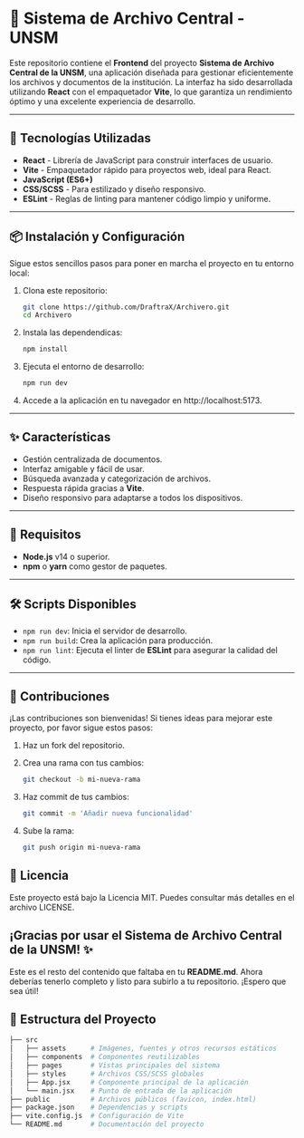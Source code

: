 # 📂 **Sistema de Archivo Central - UNSM**

Este repositorio contiene el **Frontend** del proyecto **Sistema de Archivo Central de la UNSM**, una aplicación diseñada para gestionar eficientemente los archivos y documentos de la institución. La interfaz ha sido desarrollada utilizando **React** con el empaquetador **Vite**, lo que garantiza un rendimiento óptimo y una excelente experiencia de desarrollo.

---

## 🚀 **Tecnologías Utilizadas**

- **React** - Librería de JavaScript para construir interfaces de usuario.
- **Vite** - Empaquetador rápido para proyectos web, ideal para React.
- **JavaScript (ES6+)**
- **CSS/SCSS** - Para estilizado y diseño responsivo.
- **ESLint** - Reglas de linting para mantener código limpio y uniforme.

---

## 📦 **Instalación y Configuración**

Sigue estos sencillos pasos para poner en marcha el proyecto en tu entorno local:

1. Clona este repositorio:

   ```bash
   git clone https://github.com/DraftraX/Archivero.git
   cd Archivero
2. Instala las dependendicas:

   ```bash
   npm install
2. Ejecuta el entorno de desarrollo:

   ```bash
   npm run dev
4. Accede a la aplicación en tu navegador en http://localhost:5173.
   
---

## ✨ **Características**

- Gestión centralizada de documentos.
- Interfaz amigable y fácil de usar.
- Búsqueda avanzada y categorización de archivos.
- Respuesta rápida gracias a **Vite**.
- Diseño responsivo para adaptarse a todos los dispositivos.

---

## 📘 **Requisitos**

- **Node.js** v14 o superior.
- **npm** o **yarn** como gestor de paquetes.

---

## 🛠 **Scripts Disponibles**

- `npm run dev`: Inicia el servidor de desarrollo.
- `npm run build`: Crea la aplicación para producción.
- `npm run lint`: Ejecuta el linter de **ESLint** para asegurar la calidad del código.

---

## 🤝 **Contribuciones**

¡Las contribuciones son bienvenidas! Si tienes ideas para mejorar este proyecto, por favor sigue estos pasos:

1. Haz un fork del repositorio.
2. Crea una rama con tus cambios:

   ```bash
   git checkout -b mi-nueva-rama
   
3. Haz commit de tus cambios:
   ```bash
   git commit -m 'Añadir nueva funcionalidad'
   
4. Sube la rama:
   ```bash
   git push origin mi-nueva-rama

   
## 📄 Licencia
Este proyecto está bajo la Licencia MIT. Puedes consultar más detalles en el archivo LICENSE.

## **¡Gracias por usar el Sistema de Archivo Central de la UNSM! ✨**

Este es el resto del contenido que faltaba en tu **README.md**. Ahora deberías tenerlo completo y listo para subirlo a tu repositorio. ¡Espero que sea útil!

## 📂 Estructura del Proyecto
   ```bash
   ├── src
   │   ├── assets      # Imágenes, fuentes y otros recursos estáticos
   │   ├── components  # Componentes reutilizables
   │   ├── pages       # Vistas principales del sistema
   │   ├── styles      # Archivos CSS/SCSS globales
   │   ├── App.jsx     # Componente principal de la aplicación
   │   └── main.jsx    # Punto de entrada de la aplicación
   ├── public          # Archivos públicos (favicon, index.html)
   ├── package.json    # Dependencias y scripts
   ├── vite.config.js  # Configuración de Vite
   └── README.md       # Documentación del proyecto
